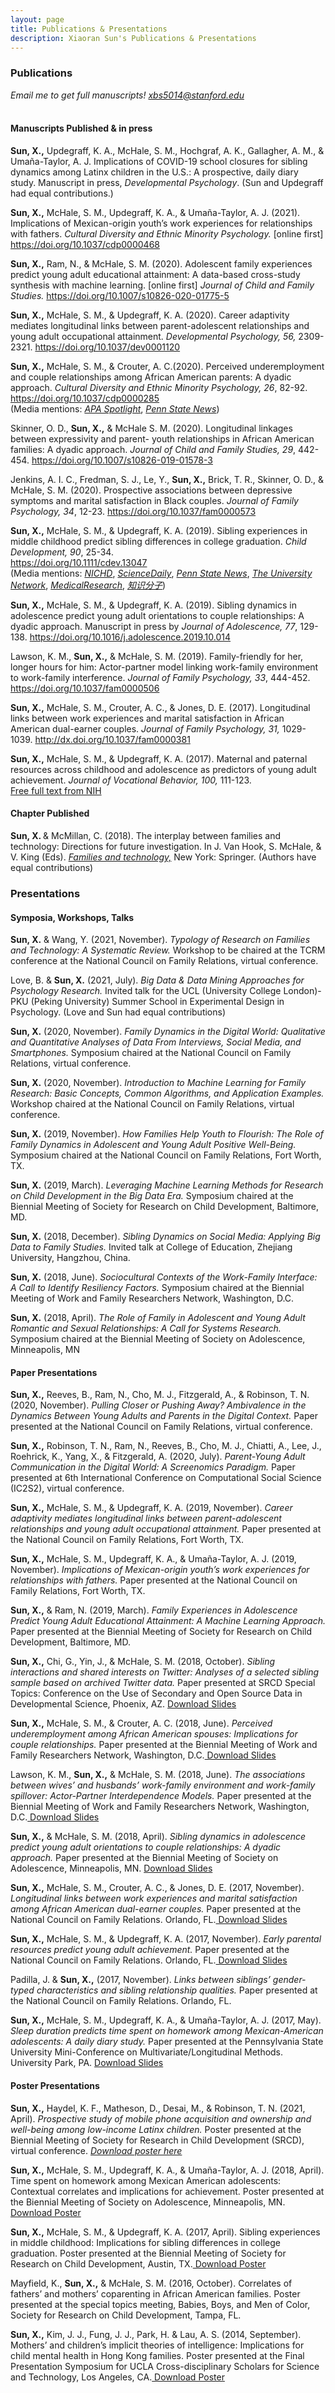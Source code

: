```yaml
---
layout: page
title: Publications & Presentations
description: Xiaoran Sun's Publications & Presentations
---
```




### Publications
*Email me to get full manuscripts! xbs5014@stanford.edu*<br/>
  <br/>
#### Manuscripts Published & in press
<b>Sun, X.,</b> Updegraff, K. A., McHale, S. M., Hochgraf, A. K., Gallagher, A. M., & Umaña-Taylor, A. J. Implications of COVID-19 school closures for sibling dynamics among Latinx children in the U.S.: A prospective, daily diary study. Manuscript in press, *Developmental Psychology*. (Sun and Updegraff had equal contributions.)
<br/>

<b>Sun, X.,</b> McHale, S. M., Updegraff, K. A., & Umaña-Taylor, A. J. (2021). Implications of Mexican-origin youth’s work experiences for relationships with fathers.  *Cultural Diversity and Ethnic Minority Psychology.* [online first] <a href="https://doi.org/10.1037/cdp0000468">https://doi.org/10.1037/cdp0000468</a><br/>

<b>Sun, X.,</b> Ram, N., & McHale, S. M. (2020). Adolescent family experiences predict young adult educational attainment: A data-based cross-study synthesis with machine learning. [online first] *Journal of Child and Family Studies.* <a href="https://doi.org/10.1007/s10826-020-01775-5">https://doi.org/10.1007/s10826-020-01775-5</a>
<br/>

<b>Sun, X.,</b> McHale, S. M., & Updegraff, K. A. (2020). Career adaptivity mediates longitudinal links between parent-adolescent relationships and young adult occupational attainment. *Developmental Psychology, 56,* 2309-2321. <a href="https://doi.org/10.1037/dev0001120">https://doi.org/10.1037/dev0001120</a><br/>

<b>Sun, X.,</b> McHale, S. M., & Crouter, A. C.(2020). Perceived underemployment and couple relationships among African American parents: A dyadic approach. *Cultural Diversity and Ethnic Minority Psychology, 26*, 82-92. <a href="https://doi.org/10.1037/cdp0000285">https://doi.org/10.1037/cdp0000285</a>
<br/> (Media mentions: <a href="https://www.apa.org/pubs/highlights/spotlight/issue-173">*APA Spotlight*</a>, <a href="https://news.psu.edu/story/607964/2020/02/12/research/underemployment-affects-african-american-parents-and-their">*Penn State News*</a>)<br/>

Skinner, O. D., <b>Sun, X.,</b> & McHale S. M. (2020). Longitudinal linkages between expressivity and parent- youth relationships in African American families: A dyadic approach. *Journal of Child and Family Studies, 29*, 442-454. <a href="https://doi.org/10.1007/s10826-019-01578-3">https://doi.org/10.1007/s10826-019-01578-3</a>
<br/>

Jenkins, A. I. C., Fredman, S. J., Le, Y., <b>Sun, X.,</b> Brick, T. R., Skinner, O. D., & McHale, S. M. (2020). Prospective associations between depressive symptoms and marital satisfaction in Black couples. *Journal of Family Psychology, 34*, 12-23. <a href="https://doi.org/10.1037/fam0000573">https://doi.org/10.1037/fam0000573</a>
<br/>

<b>Sun, X.,</b> McHale, S. M., & Updegraff, K. A. (2019). Sibling experiences in middle childhood predict sibling differences in college graduation. *Child Development, 90*, 25-34. <br/> <a href="https://doi.org/10.1111/cdev.13047">https://doi.org/10.1111/cdev.13047</a><br/>
(Media mentions: <a href="https://www.nichd.nih.gov/newsroom/releases/062618-siblings">*NICHD*</a>, <a href="https://www.sciencedaily.com/releases/2018/04/180417115808.htm">*ScienceDaily*</a>, <a href="https://news.psu.edu/story/524771/2018/06/18/research/childhood-sibling-dynamics-may-predict-differences-college">*Penn State News*</a>, <a href="https://www.tun.com/blog/sibling-relationships-predict-educational-success/">*The University Network*</a>, <a href="https://medicalresearch.com/author-interviews/sibling-closeness-in-middle-school-predicts-differences-in-college-graduation/42678/">*MedicalResearch*</a>, <a href="http://www.zhishifenzi.com/depth/depth/4726.html">*知识分子*</a>)
  <br/>

<b>Sun, X.,</b> McHale, S. M., & Updegraff, K. A. (2019). Sibling dynamics in adolescence predict young adult orientations to couple relationships: A dyadic approach. Manuscript in press by *Journal of Adolescence, 77*, 129-138. <a href="https://www.sciencedirect.com/science/article/pii/S0140197119301824">https://doi.org/10.1016/j.adolescence.2019.10.014</a>
<br/>

Lawson, K. M., <b>Sun, X.,</b> & McHale, S. M. (2019). Family-friendly for her, longer hours for him: Actor-partner model linking work-family environment to work-family interference. *Journal of Family Psychology, 33*, 444-452. <a href="https://doi.org/10.1037/fam0000506">https://doi.org/10.1037/fam0000506</a>
<br/>

<b>Sun, X.,</b> McHale, S. M., Crouter, A. C., & Jones, D. E. (2017). Longitudinal links between work experiences and marital satisfaction in African American dual-earner couples. *Journal of Family Psychology, 31,* 1029-1039. <a href="http://dx.doi.org/10.1037/fam0000381">http://dx.doi.org/10.1037/fam0000381</a>
  <br/>

<b>Sun, X.,</b> McHale, S. M., & Updegraff, K. A. (2017). Maternal and paternal resources across childhood and adolescence as predictors of young adult achievement. *Journal of Vocational Behavior, 100,* 111-123. <br/> <a href="https://www.ncbi.nlm.nih.gov/pubmed/28983122"> Free full text from NIH</a>
  <br/>

#### Chapter Published
<b>Sun, X. </b>& McMillan, C. (2018). The interplay between families and technology: Directions for future investigation. In J. Van Hook, S. McHale, & V. King (Eds). <a href="https://www.springer.com/fr/book/9783319955391"> *Families and technology,*</a> New York: Springer. (Authors have equal contributions)
  <br/>

### Presentations

#### Symposia, Workshops, Talks

<b>Sun, X.</b> & Wang, Y. (2021, November). *Typology of Research on Families and Technology: A Systematic Review.* Workshop to be chaired at the TCRM conference at the National Council on Family Relations, virtual conference.
<br/>

Love, B. & <b>Sun, X.</b>  (2021, July). *Big Data & Data Mining Approaches for Psychology Research.* Invited talk for the UCL (University College London)-PKU (Peking University) Summer School in Experimental Design in Psychology. (Love and Sun had equal contributions)
<br/>

<b>Sun, X.</b>  (2020, November). *Family Dynamics in the Digital World: Qualitative and Quantitative Analyses of Data From Interviews, Social Media, and Smartphones.* Symposium  chaired at the National Council on Family Relations, virtual conference.
<br/>

<b>Sun, X.</b> (2020, November). *Introduction to Machine Learning for Family Research: Basic Concepts, Common Algorithms, and Application Examples.* Workshop chaired at the National Council on Family Relations, virtual conference.
<br/>

<b>Sun, X.</b> (2019, November). *How Families Help Youth to Flourish: The Role of Family Dynamics in Adolescent and Young Adult Positive Well-Being.* Symposium chaired at the National Council on Family Relations, Fort Worth, TX.
<br/>

<b>Sun, X.</b> (2019, March). *Leveraging Machine Learning Methods for Research on Child Development in the Big Data Era.* Symposium chaired at the Biennial Meeting of Society for Research on Child Development, Baltimore, MD.
<br/>

<b>Sun, X.</b> (2018, December). *Sibling Dynamics on Social Media: Applying Big Data to Family Studies.* Invited talk at College of Education, Zhejiang University, Hangzhou, China.
<br/>

<b>Sun, X.</b> (2018, June). *Sociocultural Contexts of the Work-Family Interface: A Call to Identify Resiliency Factors.* Symposium chaired at the Biennial Meeting of Work and Family Researchers Network, Washington, D.C.
<br/>

<b>Sun, X.</b> (2018, April). *The Role of Family in Adolescent and Young Adult Romantic and Sexual Relationships: A Call for Systems Research.* Symposium chaired at the Biennial Meeting of Society on Adolescence, Minneapolis, MN
<br/>

#### Paper Presentations
<b>Sun, X.,</b> Reeves, B., Ram, N., Cho, M. J., Fitzgerald, A., & Robinson, T. N. (2020, November). *Pulling Closer or Pushing Away? Ambivalence in the Dynamics Between Young Adults and Parents in the Digital Context.* Paper presented at the National Council on Family Relations, virtual conference.
<br/>

<b>Sun, X.,</b> Robinson, T. N., Ram, N., Reeves, B., Cho, M. J., Chiatti, A., Lee, J., Roehrick, K., Yang, X., & Fitzgerald, A. (2020, July). *Parent-Young Adult Communication in the Digital World: A Screenomics Paradigm.* Paper presented at 6th International Conference on Computational Social Science (IC2S2), virtual conference.
<br/>

<b>Sun, X.,</b> McHale, S. M., & Updegraff, K. A. (2019, November). *Career adaptivity mediates longitudinal links between parent-adolescent relationships and young adult occupational attainment.* Paper presented at the National Council on Family Relations, Fort Worth, TX.
<br/>

<b>Sun, X.,</b> McHale, S. M., Updegraff, K. A., & Umaña-Taylor, A. J. (2019, November). *Implications of Mexican-origin youth’s work experiences for relationships with fathers.* Paper presented at the National Council on Family Relations, Fort Worth, TX.
<br/>

<b>Sun, X.,</b> & Ram, N. (2019, March). *Family Experiences in Adolescence Predict Young Adult Educational Attainment: A Machine Learning Approach.* Paper presented at the Biennial Meeting of Society for Research on Child Development, Baltimore, MD.
<br/>

<b>Sun, X.,</b> Chi, G., Yin, J., & McHale, S. M. (2018, October). *Sibling interactions and shared interests on Twitter: Analyses of a selected sibling sample based on archived Twitter data.* Paper presented at SRCD Special Topics: Conference on the Use of Secondary and Open Source Data in Developmental Science, Phoenix, AZ. <a href="../assets/Sun Twitter DevSec 2018-10-4.pptx"> Download Slides</a>
<br/>

<b>Sun, X.,</b> McHale, S. M., & Crouter, A. C. (2018, June). *Perceived underemployment among African American spouses: Implications for couple relationships.* Paper presented at the Biennial Meeting of Work and Family Researchers Network, Washington, D.C.<a href="../assets/Sun WFRN underemployment 2018-6-12.pptx"> Download Slides</a>
<br/>

Lawson, K. M., <b>Sun, X.,</b> & McHale, S. M. (2018, June). *The associations between wives’ and husbands’ work-family environment and work-family spillover: Actor-Partner Interdependence Models.* Paper presented at the Biennial Meeting of Work and Family Researchers Network, Washington, D.C.<a href="../assets/Lawson, Sun, McHale WFRN Presentation (2018).pptx"> Download Slides</a>
<br/>

<b>Sun, X.,</b> & McHale, S. M. (2018, April). *Sibling dynamics in adolescence predict young adult orientations to couple relationships: A dyadic approach.* Paper presented at the Biennial Meeting of Society on Adolescence, Minneapolis, MN. <a href="../assets/Sun SRA sib-romantic 2018-3-28.pptx"> Download Slides</a>
<br/>

<b>Sun, X.,</b> McHale, S. M., Crouter, A. C., & Jones, D. E. (2017, November). *Longitudinal links between work experiences and marital satisfaction among African American dual-earner couples.* Paper presented at the National Council on Family Relations. Orlando, FL.<a href="../assets/Sun NCFR work-mar APIM 2017-11-5.pptx"> Download Slides</a>
<br/>

<b>Sun, X.,</b> McHale, S. M., & Updegraff, K. A. (2017, November). *Early parental resources predict young adult achievement.* Paper presented at the National Council on Family Relations. Orlando, FL.<a href="../assets/Sun NCFR achievement 2017-11-5.pptx"> Download Slides</a>
<br/>

Padilla, J. & <b>Sun, X.,</b> (2017, November). *Links between siblings’ gender-typed characteristics and sibling relationship qualities.* Paper presented at the National Council on Family Relations. Orlando, FL.
<br/>

<b>Sun, X.,</b> McHale, S. M., Updegraff, K. A., & Umaña-Taylor, A. J. (2017, May). *Sleep duration predicts time spent on homework among Mexican-American adolescents: A daily diary study.* Paper presented at the Pennsylvania State University Mini-Conference on Multivariate/Longitudinal Methods. University Park, PA. <a href="../assets/Sun sleep and hmwk 2017-5-1.pptx"> Download Slides</a>
<br/>

#### Poster Presentations
<b>Sun, X.,</b>  Haydel, K. F., Matheson, D., Desai, M., & Robinson, T. N. (2021, April). *Prospective study of mobile phone acquisition and ownership and well-being among low-income Latinx children.* Poster presented at the Biennial Meeting of Society for Research in Child Development (SRCD), virtual conference. <a href="../assets/Sun phone ownership SRCD 2021-2-24.pdf">*Download poster here*</a>
<br/> 

<b>Sun, X.,</b> McHale, S. M., Updegraff, K. A., & Umaña-Taylor, A. J. (2018, April). Time spent on homework among Mexican American adolescents: Contextual correlates and implications for achievement. Poster presented at the Biennial Meeting of Society on Adolescence, Minneapolis, MN. <a href="../assets/Sun culture hmwk juntos SRA 2018-4-2.pdf"> Download Poster</a>
<br/>

<b>Sun, X.,</b> McHale, S. M., & Updegraff, K. A. (2017, April). Sibling experiences in middle childhood: Implications for sibling differences in college graduation. Poster presented at the Biennial Meeting of Society for Research on Child Development, Austin, TX.<a href="../assets/Sun sibling sim-diff SRCD 2017-4-3.pdf"> Download Poster</a>
<br/>

Mayfield, K., <b>Sun, X.,</b> & McHale, S. M. (2016, October). Correlates of fathers’ and mothers’ coparenting in African American families. Poster presented at the special topics meeting, Babies, Boys, and Men of Color, Society for Research on Child Development, Tampa, FL. 
<br/>

<b>Sun, X.,</b> Kim, J. J., Fung, J. J., Park, H. & Lau, A. S. (2014, September). Mothers’ and children’s implicit theories of intelligence: Implications for child mental health in Hong Kong families. Poster presented at the Final Presentation Symposium for UCLA Cross-disciplinary Scholars for Science and Technology, Los Angeles, CA.<a href="../assets/Sun_TOI.jpg"> Download Poster</a><br/>
<br/>



<!-- Note: this is how to write a comment in HTML. Everything in here won't show up on your webpage.-->

<!--
To increase the size of the title, use fewer # in front of the paper title.
To decrease the size of the title, use more #. 
To remove the italics, remove the * before and after the description
To remove the underline from the title, remove the <u> tags (<u> and </u>)
-->
